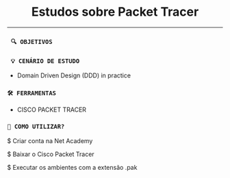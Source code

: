 <h1 align="center"><strong>Estudos sobre Packet Tracer</strong></h1>

<hr/>

### ` 🔍 OBJETIVOS`

<p align="justify"></p>

### ` 💡 CENÁRIO DE ESTUDO`

* Domain Driven Design (DDD) in practice 

### `🛠 FERRAMENTAS`

* CISCO PACKET TRACER

### `🔎 COMO UTILIZAR?`

<p>$ Criar conta na Net Academy</p>

<p>$ Baixar o Cisco Packet Tracer</p>

<p>$ Executar os ambientes com a extensão .pak</p>
